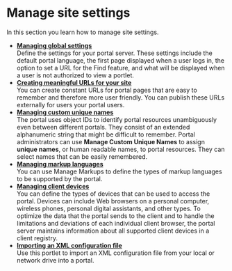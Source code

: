 # Manage site settings

In this section you learn how to manage site settings.


-   **[Managing global settings](../portal_settings/manage_global_setting/index.md)**  
Define the settings for your portal server. These settings include the default portal language, the first page displayed when a user logs in, the option to set a URL for the Find feature, and what will be displayed when a user is not authorized to view a portlet.
-   **[Creating meaningful URLs for your site](../../deployment/manage/config_portal_behavior/h_main_url.md)**  
You can create constant URLs for portal pages that are easy to remember and therefore more user friendly. You can publish these URLs externally for users your portal users.
-   **[Managing custom unique names](../portal_settings/manage_custom_unique_names/index.md)**  
The portal uses object IDs to identify portal resources unambiguously even between different portals. They consist of an extended alphanumeric string that might be difficult to remember. Portal administrators can use **Manage Custom Unique Names** to assign **unique names**, or human readable names, to portal resources. They can select names that can be easily remembered.
-   **[Managing markup languages](../portal_settings/manage_markup_language/index.md)**  
You can use Manage Markups to define the types of markup languages to be supported by the portal.
-   **[Managing client devices](../portal_settings/manage_client_devices/index.md)**  
You can define the types of devices that can be used to access the portal. Devices can include Web browsers on a personal computer, wireless phones, personal digital assistants, and other types. To optimize the data that the portal sends to the client and to handle the limitations and deviations of each individual client browser, the portal server maintains information about all supported client devices in a client registry.
-   **[Importing an XML configuration file](h_main_import_xml.md)**  
Use this portlet to import an XML configuration file from your local or network drive into a portal. 

